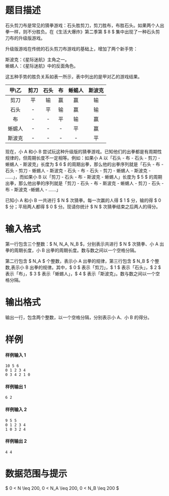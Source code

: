 
# 题目描述

石头剪刀布是常见的猜拳游戏：石头胜剪刀，剪刀胜布，布胜石头。如果两个人出拳一样，则不分胜负。在《生活大爆炸》第二季第 $ 8 $ 集中出现了一种石头剪刀布的升级版游戏。

升级版游戏在传统的石头剪刀布游戏的基础上，增加了两个新手势：

斯波克：《星际迷航》主角之一。  
蜥蜴人：《星际迷航》中的反面角色。

这五种手势的胜负关系如表一所示，表中列出的是甲对乙的游戏结果。

甲\乙 | 剪刀 | 石头 | 布 | 蜥蜴人 | 斯波克
:------:|:------:|:------:|:---:|:---------:|:--------:
剪刀 | 平 | 输 | 赢 | 赢 | 输
石头 | - | 平 | 输 | 赢 | 输
布 | - | - | 平 | 输 | 赢
蜥蜴人 | - | - | - | 平 | 赢
斯波克 | - | - | - | - | 平

现在，小 A 和小 B 尝试玩这种升级版的猜拳游戏。已知他们的出拳都是有周期性规律的，但周期长度不一定相等。例如：如果小 A 以「石头 - 布 - 石头 - 剪刀 - 蜥蜴人 - 斯波克」长度为 $ 6 $ 的周期出拳，那么他的出拳序列就是「石头 - 布 - 石头 - 剪刀 - 蜥蜴人 - 斯波克 - 石头 - 布 - 石头 - 剪刀 - 蜥蜴人 - 斯波克 - ……」，而如果小 B 以「剪刀 - 石头 - 布 - 斯波克 - 蜥蜴人」长度为 $ 5 $ 的周期出拳，那么他出拳的序列就是「剪刀 - 石头 - 布 - 斯波克 - 蜥蜴人 - 剪刀 - 石头 - 布 - 斯波克 -蜥蜴人 - ……」

已知小 A 和小 B 一共进行 $ N $ 次猜拳。每一次赢的人得 $ 1 $ 分，输的得 $ 0 $ 分；平局两人都得 $ 0 $ 分。现请你统计 $ N $ 次猜拳结束之后两人的得分。

# 输入格式

第一行包含三个整数：$ N, N_A, N_B $，分别表示共进行 $ N $ 次猜拳、小 A 出拳的周期长度，小 B 出拳的周期长度。数与数之间以一个空格分隔。

第二行包含 $ N_A $ 个整数，表示小 A 出拳的规律，第三行包含 $ N_B $ 个整数,表示小 B 出拳的规律。其中，$ 0 $ 表示「剪刀」，$ 1 $ 表示「石头」，$ 2 $ 表示「布」，$ 3 $ 表示「蜥蜴人」，$ 4 $ 表示「斯波克」。数与数之间以一个空格分隔。

# 输出格式

输出一行，包含两个整数，以一个空格分隔，分别表示小 A、小 B 的得分。

# 样例

#### 样例输入 1
```plain
10 5 6
0 1 2 3 4
0 3 4 2 1 0
```

#### 样例输出 1
```plain
6 2
```

#### 样例输入 2
```plain
9 5 5
0 1 2 3 4
1 0 3 2 4
```

#### 样例输出 2
```plain
4 4
```

# 数据范围与提示

$ 0 < N \leq 200, 0 < N_A \leq 200, 0 < N_B \leq 200 $

